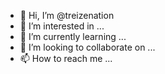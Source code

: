 - 👋 Hi, I’m @treizenation
- 👀 I’m interested in ...
- 🌱 I’m currently learning ...
- 💞️ I’m looking to collaborate on ...
- 📫 How to reach me ...

<!---
treizenation/treizenation is a ✨ special ✨ repository because its `README.md` (this file) appears on your GitHub profile.
You can click the Preview link to take a look at your changes.
--->
